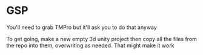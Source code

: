 # GSP
You'll need to grab TMPro but it'll ask you to do that anyway

To get going, make a new empty 3d unity project then copy all the files from the repo into them, overwriting as needed. That might make it work